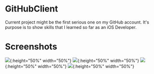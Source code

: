 # GitHubClient
Current project might be the first serious one on my GitHub account. It's purpose is to show skills that I learned so far as an iOS Developer.

# Screenshots

![](images/1.png){:height="50%" width="50%"}
![](images/2.png){:height="50%" width="50%"}
![](images/3.png){:height="50%" width="50%"}
![](images/4.png){:height="50%" width="50%"}
